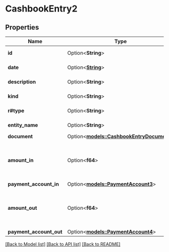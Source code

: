 # CashbookEntry2

## Properties

Name | Type | Description | Notes
------------ | ------------- | ------------- | -------------
**id** | Option<**String**> | Cashbook id | [optional]
**date** | Option<[**String**](string.md)> | Cashbook date | [optional]
**description** | Option<**String**> | Cashbook description | [optional]
**kind** | Option<**String**> | Cashbook kind | [optional]
**r#type** | Option<**String**> | Cashbook type | [optional]
**entity_name** | Option<**String**> | Cashbook entity name | [optional]
**document** | Option<[**models::CashbookEntryDocument**](CashbookEntry_document.md)> |  | [optional]
**amount_in** | Option<**f64**> | [Only for cashbook entry in] Cashbook total amount in | [optional]
**payment_account_in** | Option<[**models::PaymentAccount3**](PaymentAccount_3.md)> |  | [optional]
**amount_out** | Option<**f64**> | [Only for cashbook entry out] Cashbook total amount out | [optional]
**payment_account_out** | Option<[**models::PaymentAccount4**](PaymentAccount_4.md)> |  | [optional]

[[Back to Model list]](../README.md#documentation-for-models) [[Back to API list]](../README.md#documentation-for-api-endpoints) [[Back to README]](../README.md)


